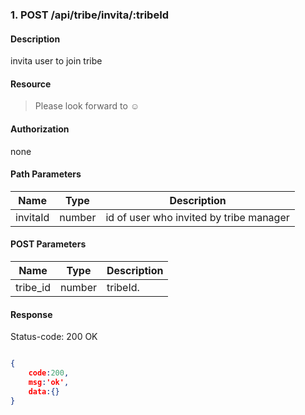 ### 1. POST /api/tribe/invita/:tribeId

#### Description
invita user to join tribe

#### Resource
 > Please look forward to ☺

#### Authorization
none

#### Path Parameters
|Name|Type|Description| 
|----|---|---|
| invitaId |number| id of user who invited by tribe manager| 

#### POST Parameters
|Name|Type|Description| 
|----|---|---|
| tribe_id |number| tribeId.|

#### Response
Status-code: 200 OK

```json

{   
    code:200,
    msg:'ok',
    data:{}
}
```
 
